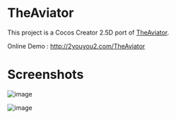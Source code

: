 # TheAviator

This project is a Cocos Creator 2.5D port of [TheAviator](https://github.com/yakudoo/TheAviator).

Online Demo : http://2youyou2.com/TheAviator

# Screenshots

![image](https://user-images.githubusercontent.com/1862402/51579784-2f432700-1efd-11e9-8100-02a3e254f774.png)

![image](https://user-images.githubusercontent.com/1862402/51597436-363a5b80-1f36-11e9-91d5-78c288a960a9.png)

